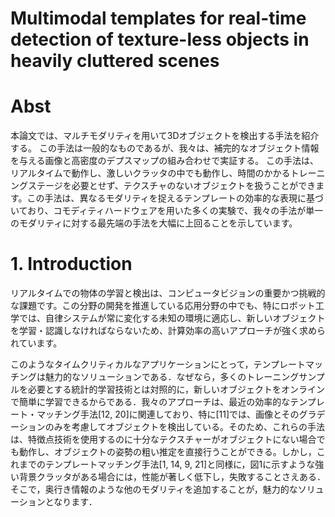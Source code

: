 # Multimodal templates for real-time detection of texture-less objects in heavily cluttered scenes

# Abst

本論文では、マルチモダリティを用いて3Dオブジェクトを検出する手法を紹介する。  この手法は一般的なものであるが、我々は、補完的なオブジェクト情報を与える画像と高密度のデプスマップの組み合わせで実証する。 この手法は、リアルタイムで動作し、激しいクラッタの中でも動作し、時間のかかるトレーニングステージを必要とせず、テクスチャのないオブジェクトを扱うことができます。この手法は、異なるモダリティを捉えるテンプレートの効率的な表現に基づいており、コモディティハードウェアを用いた多くの実験で、我々の手法が単一のモダリティに対する最先端の手法を大幅に上回ることを示しています。

# 1. Introduction

リアルタイムでの物体の学習と検出は、コンピュータビジョンの重要かつ挑戦的な課題です。この分野の開発を推進している応用分野の中でも、特にロボット工学では、自律システムが常に変化する未知の環境に適応し、新しいオブジェクトを学習・認識しなければならないため、計算効率の高いアプローチが強く求められています。

このようなタイムクリティカルなアプリケーションにとって，テンプレートマッチングは魅力的なソリューションである．なぜなら，多くのトレーニングサンプルを必要とする統計的学習技術とは対照的に，新しいオブジェクトをオンラインで簡単に学習できるからである．我々のアプローチは、最近の効率的なテンプレート・マッチング手法[12, 20]に関連しており、特に[11]では、画像とそのグラデーションのみを考慮してオブジェクトを検出している。そのため、これらの手法は、特徴点技術を使用するのに十分なテクスチャーがオブジェクトにない場合でも動作し、オブジェクトの姿勢の粗い推定を直接行うことができる。しかし，これまでのテンプレートマッチング手法[1, 14, 9, 21]と同様に，図1に示すような強い背景クラッタがある場合には，性能が著しく低下し，失敗することさえある．そこで，奥行き情報のような他のモダリティを追加することが，魅力的なソリューションとなります．